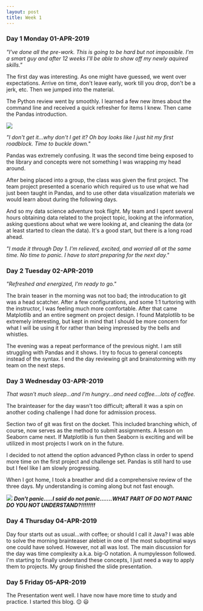```yaml
---
layout: post
title: Week 1
---
```


### Day 1 Monday 01-APR-2019
*"I've done all the pre-work. This is going to be hard but not impossible. I'm a smart guy and after 12 weeks I'll be able to show off my newly aquired skills."*

The first day was interesting. As one might have guessed, we went over expectations. Arrive on time, don't leave early, work till you drop, don't be a jerk, etc. Then we jumped into the material.

The Python review went by smoothly. I learned a few new itmes about the command line and received a quick refresher for items I knew. Then came the Pandas introduction.

![](https://i.dailymail.co.uk/i/pix/2015/03/16/26B350AE00000578-0-The_panda_normally_a_docile_animal_was_chased_and_is_believed_to-m-52_1426522113788.jpg)

*"I don't get it...why don't I get it? Oh boy looks like I just hit my first roadblock. Time to buckle down."*

Pandas was extremely confusing. It was the second time being exposed to the library and concepts were not something I was wrapping my head around. 

After being placed into a group, the class was given the first project. The team project presented a scenario which required us to use what we had just been taught in Pandas, and to use other data visualization materials we would learn about during the following days.

And so my data science adventure took flight. My team and I spent several hours obtaining data related to the project topic, looking at the information, asking questions about what we were looking at, and cleaning the data (or at least started to clean the data). It's a good start, but there is a long road ahead.

*"I made it through Day 1. I'm relieved, excited, and worried all at the same time. No time to panic. I have to start preparing for the next day."*

### Day 2 Tuesday 02-APR-2019
*"Refreshed and energized, I'm ready to go."*

The brain teaser in the morning was not too bad; the introducation to git was a head scatcher. After a few configurations, and some 1:1 turtoring with the instructor, I was feeling much more comfortable. After that came Matplotlib and an entire segment on project design. I found Matplotlib to be extremely interesting, but kept in mind that I should be more concern for what I will be using it for rather than being impressed by the bells and whistles.

The evening was a repeat performance of the previous night. I am still struggling with Pandas and it shows. I try to focus to general concepts instead of the syntax. I end the day reviewing git and brainstorming with my team on the next steps.

### Day 3 Wednesday 03-APR-2019
*That wasn't much sleep...and I'm hungry...and need coffee....lots of coffee.*

The brainteaser for the day wasn't too difficult; afterall it was a spin on another coding challenge I had done for admission process. 

Section two of git was first on the docket. This included branching which, of course, now serves as the method to submit assignments. 
A lesson on Seaborn came next. If Matplotlib is fun then Seaborn is exciting and will be utilized in most projects I work on in the future. 

I decided to not attend the option advanced Python class in order to spend more time on the first project and challenge set. Pandas is still hard to use but I feel like I am slowly progressing.

When I got home, I took a breather and did a comprehensive review of the three days. My understanding is coming along but not fast enough.

![](http://awesomegifs.com/wp-content/uploads/beeker-what-is-this-i-dont-even.gif)
_**Don't panic.....I said do not panic.......WHAT PART OF DO NOT PANIC DO YOU NOT UNDERSTAND?!!!!!!!!**_

### Day 4 Thursday 04-APR-2019
Day four starts out as usual...with coffee; or should I call it Java? I was able to solve the morning brainteaser alebiet in one of the most suboptimal ways one could have solved. However, not all was lost. The main discussion for the day was time complexity a.k.a. big-O notation.
A numpylesson followed. I'm starting to finally understand these concepts, I just need a way to apply them to projects. My group finished the slide presentation. 


### Day 5 Friday 05-APR-2019
The Presentation went well. I have now have more time to study and practice. I started this blog.
 :relieved:  :smiley: